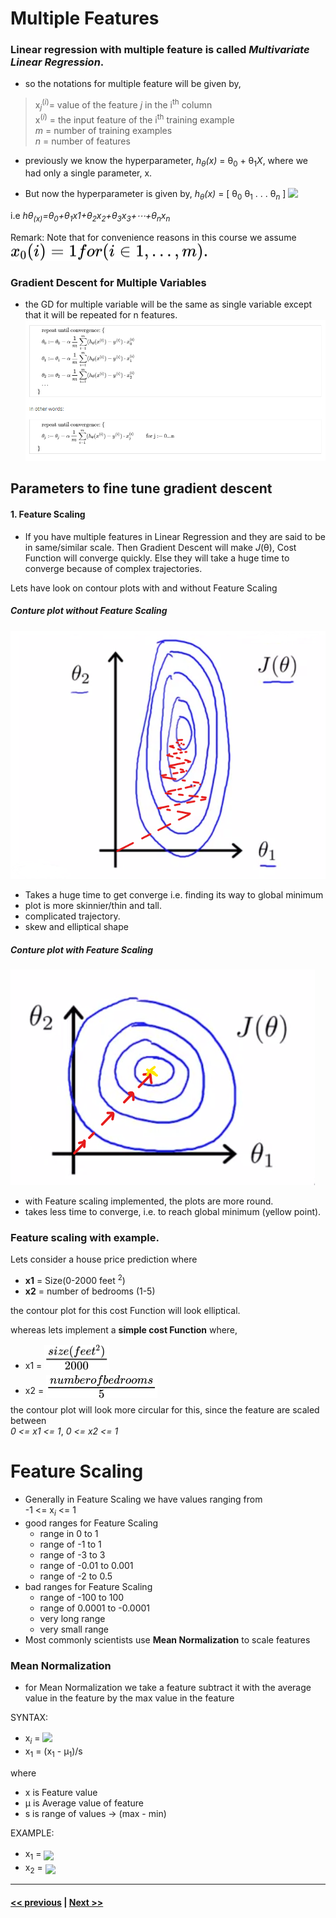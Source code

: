 # Multiple Features

### Linear regression with multiple feature is called *Multivariate Linear Regression*.
- so the notations for multiple feature will be given by,

> x<sub>*j*</sub><sup>(*i*)</sup>= value of the feature *j* in the i<sup>th</sup> column <br />
x<sup>(*i*)</sup> = the input feature of the i<sup>th</sup> training example <br />
*m* = number of  training examples <br />
*n* = number of features

- previously we know the hyperparameter, *h<sub>&theta;</sub>(x)* = &theta;<sub>0</sub> + &theta;<sub>1</sub>*X*, where we had only a single parameter, x.

- But now the hyperparameter is given by, *h<sub>&theta;</sub>(x)* = [ &theta;<sub>0</sub> &theta;<sub>1</sub> . . .  &theta;<sub>*n*</sub> ] <!-- $\begin{align*}h_\theta(x) =\begin{bmatrix}\theta_0 \hspace{2em} \theta_1 \hspace{2em} ... \hspace{2em} \theta_n\end{bmatrix}\begin{bmatrix}x_0 \newline x_1 \newline \vdots \newline x_n\end{bmatrix}= \theta^T x\end{align*}$ --> <img style="transform: translateY(0.1em); background: white;" src="..\svg\uYiZEfOKAo.svg">

i.e *hθ<sub>​(x)</sub>=θ<sub>0​</sub>+θ<sub>1​</sub>x1​+θ<sub>2</sub>​x<sub>2</sub>​+θ<sub>3</sub>​x<sub>3</sub>​+⋯+θ<sub>n</sub>​x<sub>n</sub>​*

Remark: Note that for convenience reasons in this course we assume  <br /><!-- $x_{0} (i)  =1 for (i∈1,…,m).$ --> <img style="transform: translateY(0.1em); background: white;" src="..\svg\c4Fa9Ws4G3.svg">

### Gradient Descent for Multiple Variables

- the GD for multiple variable will be the same as single variable except that it will be repeated for n features.
![Gradient Descent for multiple variables](./assets/1.png)


## Parameters to fine tune gradient descent

#### 1. Feature Scaling

- If you have multiple features in Linear Regression and they are said to be in same/similar scale. Then Gradient Descent will make *J*(&theta;), Cost Function will converge quickly. Else they will take a huge time to converge because of complex trajectories.

Lets have look on contour plots with and without Feature Scaling

##### Conture plot *without* Feature Scaling

![without feature scaling](./assets/2.png)

- Takes a huge time to get converge i.e. finding its way to global minimum
- plot is more skinnier/thin and tall.
- complicated trajectory.
- skew and elliptical shape

##### Conture plot *with* Feature Scaling

![with Feature Scaling](./assets/3.png)

- with Feature scaling implemented, the plots are more round.
- takes less time to converge, i.e. to reach global minimum (yellow point).

### Feature scaling with example.
Lets consider a house price prediction where
 - **x1** = Size(0-2000 feet <sup>2</sup>)
 - **x2** = number of bedrooms (1-5)

 the contour plot for this cost Function will look elliptical.

whereas lets implement a **simple cost Function**
where,
 - x1 = <!-- $\frac{size(feet^2)}{2000}$ --> <img style="transform: translateY(0.1em); background: white;" src="..\svg\owWwDfZPBy.svg">
 - x2 = <!-- $\frac{number of bedrooms}{5}$ --> <img style="transform: translateY(0.5em); background: white;" src="..\svg\voifrUT9m1.svg">

the contour plot will look more circular for this, since the feature are scaled between <br />*0 <= x1 <= 1*, *0 <= x2 <= 1*

# Feature Scaling

- Generally in Feature Scaling we have values ranging from <br /> -1 <= x<sub>*i*</sub> <= 1
- good ranges for Feature Scaling
  - range in 0 to 1
  - range of -1 to 1
  - range of -3 to 3
  - range of -0.01 to 0.001
  - range of -2 to 0.5
- bad ranges for Feature Scaling
  - range of -100 to 100
  - range of 0.0001 to -0.0001
  - very long range
  - very small range
- Most commonly scientists use **Mean Normalization** to scale features

### Mean Normalization
- for Mean Normalization we take a feature subtract it with the average value in the feature by the max value in the feature

SYNTAX:
  - x<sub>*i*</sub> = <!-- $\frac{Feature - Avg. value(Feature)}{Max. value - Min. value of the Feature}$ --> <img style="transform: translateY(0.1em); background: white;" src="https://render.githubusercontent.com/render/math?math=%5Cfrac%7BFeature%20-%20Avg.%20value(Feature)%7D%7BMax.%20value%20-%20Min.%20value%20of%20the%20Feature%7D">
  - x<sub>1</sub> = (x<sub>1</sub> - &mu;<sub>1</sub>)/s

  where

  - x is Feature value
  - &mu; is Average value of feature
  - s is range of values &rarr; (max - min)


EXAMPLE:
  - x<sub>1</sub> = <!-- $\frac{size-1000}{2000}$ --> <img style="transform: translateY(0.4em); background: white;" src="https://render.githubusercontent.com/render/math?math=%5Cfrac%7Bsize-1000%7D%7B2000%7D">
  - x<sub>2</sub> = <!-- $\frac{size-2}{5}$ --> <img style="transform: translateY(0.4em); background: white;" src="https://render.githubusercontent.com/render/math?math=%5Cfrac%7Bsize-2%7D%7B5%7D">

---
#### [<< previous](./01_part1_matlab_setup.md)  |  [Next >>](./03_optimizing_GD.md)
